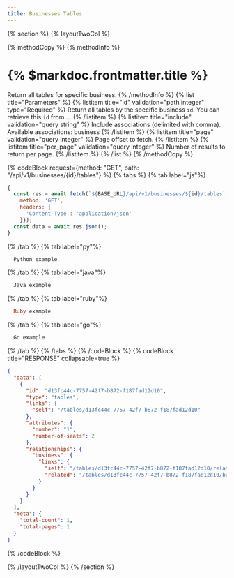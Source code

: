 ```yaml
---
title: Businesses Tables
---
```

{% section %}
{% layoutTwoCol %}

{% methodCopy %}
{% methodInfo %}
  # {% $markdoc.frontmatter.title %}
  Return all tables for specific business.
{% /methodInfo %}
{% list title="Parameters" %}
  {% listitem title="id" validation="path integer" type="Required" %}
  Return all tables by the specific business `id`. You can retrieve this `id` from ...
  {% /listitem %}
  {% listitem title="include" validation="query string" %}
  Include associations (delimited with comma). Available associations: business
  {% /listitem %}
  {% listitem title="page" validation="query integer" %}
  Page offset to fetch.
  {% /listitem %}
  {% listitem title="per_page" validation="query integer" %}
  Number of results to return per page.
  {% /listitem %}
{% /list %}
{% /methodCopy %}

{% codeBlock request={method: "GET", path: "/api/v1/businesses/{id}/tables"} %}
{% tabs %}
  {% tab label="js"%}
  ```js
  {
    const res = await fetch(`${BASE_URL}/api/v1/businesses/${id}/tables`, {
      method: 'GET',
      headers: {
        'Content-Type': 'application/json'
      }});
    const data = await res.json();
  }
  ```
  {% /tab %}
  {% tab label="py"%}
  ```py
    Python example
  ```
  {% /tab %}
  {% tab label="java"%}
  ```java
    Java example
  ```
  {% /tab %}
  {% tab label="ruby"%}
  ```ruby
    Ruby example
  ```
  {% /tab %}
  {% tab label="go"%}
  ```go
    Go example
  ```
  {% /tab %}
{% /tabs %}
{% /codeBlock %}
{% codeBlock title="RESPONSE" collapsable=true %}
  ```json
  {
    "data": [
      {
        "id": "d13fc44c-7757-42f7-b872-f187fad12d10",
        "type": "tables",
        "links": {
          "self": "/tables/d13fc44c-7757-42f7-b872-f187fad12d10"
        },
        "attributes": {
          "number": "1",
          "number-of-seats": 2
        },
        "relationships": {
          "business": {
            "links": {
              "self": "/tables/d13fc44c-7757-42f7-b872-f187fad12d10/relationships/business",
              "related": "/tables/d13fc44c-7757-42f7-b872-f187fad12d10/business"
            }
          }
        }
      }
    ],
    "meta": {
      "total-count": 1,
      "total-pages": 1
    }
  }
  ```
{% /codeBlock %}

{% /layoutTwoCol %}
{% /section %}
